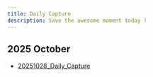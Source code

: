 ```yaml
---
title: Daily Capture
description: Save the awesome moment today !
---
```

## 2025 October 
- [20251028_Daily_Capture](2025m10/20251028_Daily_Capture.md)